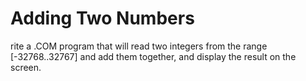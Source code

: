 # Adding Two Numbers

rite a .COM program that will read two integers from the range [-32768..32767] and add them together, and display the result on the screen.  
